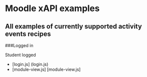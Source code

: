 # Moodle xAPI examples

## All examples of currently supported activity events recipes

###Logged in

Student logged 

* [login.js] (login.js)
* [module-view.js] [module-view.js]